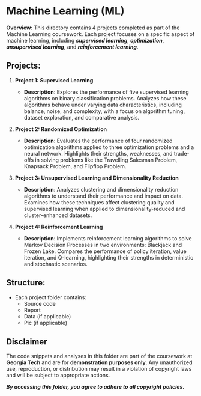 # Machine Learning (ML)

**Overview:**
This directory contains 4 projects completed as part of the Machine Learning coursework. Each project focuses on a specific aspect of machine learning, including ***supervised learning***, ***optimization***, ***unsupervised learning***, and ***reinforcement learning***.

## Projects:

1. **Project 1: Supervised Learning**
   - **Description**: Explores the performance of five supervised learning algorithms on binary classification problems. Analyzes how these algorithms behave under varying data characteristics, including balance, noise, and complexity, with a focus on algorithm tuning, dataset exploration, and comparative analysis.

2. **Project 2: Randomized Optimization**
   - **Description**: Evaluates the performance of four randomized optimization algorithms applied to three optimization problems and a neural network. Highlights their strengths, weaknesses, and trade-offs in solving problems like the Travelling Salesman Problem, Knapsack Problem, and Flipflop Problem.

3. **Project 3: Unsupervised Learning and Dimensionality Reduction**
   - **Description**: Analyzes clustering and dimensionality reduction algorithms to understand their performance and impact on data. Examines how these techniques affect clustering quality and supervised learning when applied to dimensionality-reduced and cluster-enhanced datasets.

4. **Project 4: Reinforcement Learning**
   - **Description**: Implements reinforcement learning algorithms to solve Markov Decision Processes in two environments: Blackjack and Frozen Lake. Compares the performance of policy iteration, value iteration, and Q-learning, highlighting their strengths in deterministic and stochastic scenarios.

## Structure:
- Each project folder contains:
  - Source code
  - Report
  - Data (if applicable)
  - Pic (if applicable)

## Disclaimer
The code snippets and analyses in this folder are part of the coursework at **Georgia Tech** and are for **demonstration purposes only**. 
Any unauthorized use, reproduction, or distribution may result in a violation of copyright laws and will be subject to appropriate actions.

_**By accessing this folder, you agree to adhere to all copyright policies.**_
